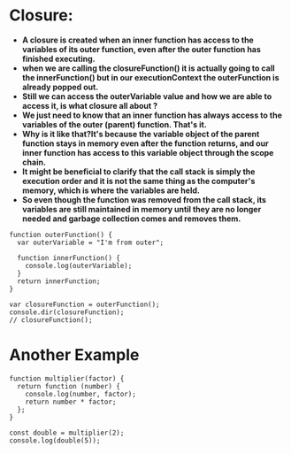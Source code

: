 # Closure:
- **A closure is created when an inner function has access to the variables of its outer function, even after the outer function has finished executing.**
- **when we are calling the closureFunction() it is actually going to call the innerFunction() but in our executionContext the outerFunction is already popped out.** 
- **Still we can access the outerVariable value and how we are able to access it, is what closure all about ?**
- **We just need to know that an inner function has always access to the variables of the outer (parent) function. That's it.**
- **Why is it like that?It's because the variable object of the parent function stays in memory even after the function returns, and our inner function has access to this variable object through the scope chain.**
- **It might be beneficial to clarify that the call stack is simply the execution order and it is not the same thing as the computer's memory, which is where the variables are held.**
- **So even though the function was removed from the call stack, its variables are still maintained in memory until they are no longer needed and garbage collection comes and removes them.**
```
function outerFunction() {
  var outerVariable = "I'm from outer";

  function innerFunction() {
    console.log(outerVariable);
  }
  return innerFunction;
}

var closureFunction = outerFunction();
console.dir(closureFunction);
// closureFunction();
```
# Another Example
```
function multiplier(factor) {
  return function (number) {
    console.log(number, factor);
    return number * factor;
  };
}

const double = multiplier(2);
console.log(double(5));
```
